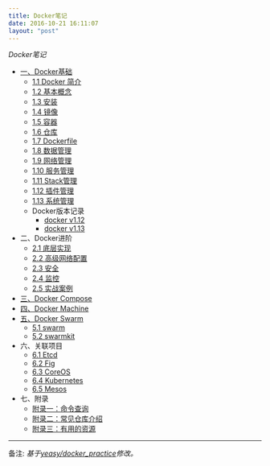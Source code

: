 ```yaml
---
title: Docker笔记
date: 2016-10-21 16:11:07
layout: "post"
---
```


_Docker笔记_


- [一、Docker基础](introduction/)
  - [1.1 Docker 简介](introduction/)
  - [1.2 基本概念](basic_concept/)
  - [1.3 安装](install/)
  - [1.4 镜像](image/)
  - [1.5 容器](container/)
  - [1.6 仓库](repository/)
  - [1.7 Dockerfile](dockerfile/)
  - [1.8 数据管理](data_management/)
  - [1.9 网络管理](network/)
  - [1.10 服务管理](service/)
  - [1.11 Stack管理](stack/)
  - [1.12 插件管理](plugin/)
  - [1.13 系统管理](system/)
  - Docker版本记录
    - [docker v1.12](1.12.html)
    - [docker v1.13](1.13.html)
- 二、Docker进阶
  - [2.1 底层实现](underly/)
  - [2.2 高级网络配置](advanced_network/)
  - [2.3 安全](security/)
  - [2.4 监控](monitor/)
  - [2.5 实战案例](cases/)
- [三、Docker Compose](compose/)
- [四、Docker Machine](machine/)
- [五、Docker Swarm](swarm/)
  - [5.1 swarm](swarm/intro.html)
  - [5.2 swarmkit](swarm/swarmkit-intro.html)
- 六、关联项目
  - [6.1 Etcd](etcd/)
  - [6.2 Fig](fig/)
  - [6.3 CoreOS](coreos/)
  - [6.4 Kubernetes](kubernetes/)
  - [6.5 Mesos](mesos/)
- 七、附录
  - [附录一：命令查询](appendix_command/)
  - [附录二：常见仓库介绍](appendix_repo/)
  - [附录三：有用的资源](appendix_resources/)

----
备注: _基于[yeasy/docker_practice](https://github.com/yeasy/docker_practice.git)修改。_
